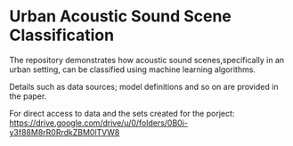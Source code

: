 # Urban Acoustic Sound Scene Classification

The repository demonstrates how acoustic sound scenes,specifically in an urban setting, can be classified using machine learning algorithms.

Details such as data sources; model definitions and so on are provided in the paper.

For direct access to data and the sets created for the porject: https://drive.google.com/drive/u/0/folders/0B0i-y3f88M8rR0RrdkZBM0lTVW8 
